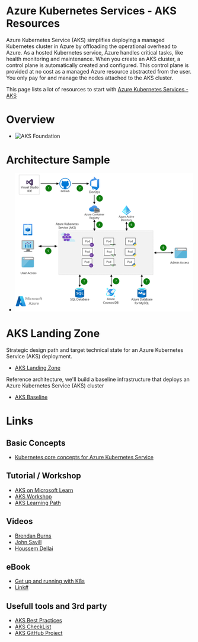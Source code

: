 # Azure Kubernetes Services - AKS Resources

Azure Kubernetes Service (AKS) simplifies deploying a managed Kubernetes cluster in Azure by offloading the operational overhead to Azure. As a hosted Kubernetes service, Azure handles critical tasks, like health monitoring and maintenance. When you create an AKS cluster, a control plane is automatically created and configured. This control plane is provided at no cost as a managed Azure resource abstracted from the user. You only pay for and manage the nodes attached to the AKS cluster.

This page lists a lot of resources to start with [Azure Kubernetes Services - AKS](https://learn.microsoft.com/en-us/azure/aks/)

# Overview
 - ![AKS Foundation](./media/aks-foundations.png)

# Architecture Sample
 - ![AKS Architecture](./media/aks-architecture.png)

# AKS Landing Zone
Strategic design path and target technical state for an Azure Kubernetes Service (AKS) deployment.

 - [AKS Landing Zone](https://docs.microsoft.com/en-us/azure/cloud-adoption-framework/scenarios/app-platform/aks/landing-zone-accelerator)

Reference architecture, we'll build a baseline infrastructure that deploys an Azure Kubernetes Service (AKS) cluster
- [AKS Baseline](https://docs.microsoft.com/en-us/azure/architecture/reference-architectures/containers/aks/secure-baseline-aks)


# Links

## Basic Concepts
 - [Kubernetes core concepts for Azure Kubernetes Service](https://learn.microsoft.com/en-us/azure/aks/concepts-clusters-workloads)

## Tutorial / Workshop

 - [AKS on Microsoft Learn](https://docs.microsoft.com/en-us/learn/browse/?expanded=azure&filter-products=kub&products=azure-kubernetes-service)
 - [AKS Workshop](https://docs.microsoft.com/en-us/learn/modules/aks-workshop/)
 - [AKS Learning Path](https://azure.microsoft.com/en-us/resources/kubernetes-learning-path/)

## Videos

 - [Brendan Burns](https://www.youtube.com/playlist?list=PLLasX02E8BPCrIhFrc_ZiINhbRkYMKdPT)
 - [John Savill](https://www.youtube.com/c/NTFAQGuy/search?query=aks)
 - [Houssem Dellai](https://www.youtube.com/playlist?list=PLpbcUe4chE79sB7Jg7B4z3HytqUUEwcNE)

## eBook

 - [Get up and running with K8s](https://azure.microsoft.com/en-us/resources/kubernetes-ebook-collection/)
 - [Link#]()

## Usefull tools and 3rd party

 - [AKS Best Practices](https://docs.microsoft.com/en-us/azure/aks/best-practices)
 - [AKS CheckList](https://www.the-aks-checklist.com/)
 - [AKS GitHub Project](https://github.com/Azure/AKS)




